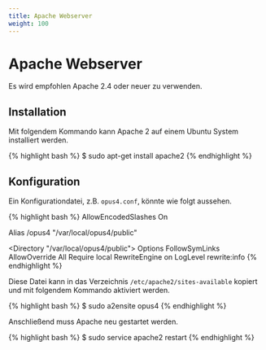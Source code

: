 ```yaml
---
title: Apache Webserver
weight: 100
---
```


# Apache Webserver

Es wird empfohlen Apache 2.4 oder neuer zu verwenden.

## Installation

Mit folgendem Kommando kann Apache 2 auf einem Ubuntu System installiert werden.

{% highlight bash %}
$ sudo apt-get install apache2
{% endhighlight %}

## Konfiguration

Ein Konfigurationdatei, z.B. `opus4.conf`, könnte wie folgt
aussehen.

{% highlight bash %}
AllowEncodedSlashes On

Alias /opus4 "/var/local/opus4/public"

<Directory "/var/local/opus4/public">
  Options FollowSymLinks
  AllowOverride All
  Require local
  RewriteEngine on
  LogLevel rewrite:info
</Directory>
{% endhighlight %}

Diese Datei kann in das Verzeichnis `/etc/apache2/sites-available` kopiert und mit folgendem Kommando aktiviert werden.

{% highlight bash %}
$ sudo a2ensite opus4
{% endhighlight %}

Anschließend muss Apache neu gestartet werden.

{% highlight bash %}
$ sudo service apache2 restart
{% endhighlight %}
